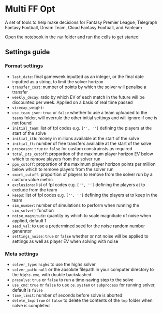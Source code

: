 # Multi FF Opt
A set of tools to help make decisions for Fantasy Premier League, Telegraph Fantasy Football, Dream Team, Cloud Fantasy Football, and Fanteam

Open the notebook in the `run` folder and run the cells to get started

## Settings guide

### Format settings

- `last_date`: final gameweek inputted as an integer, or the final date inputted as a string, to limit the solver horizon
- `transfer_cost`: number of points by which the solver will penalise a transfer
- `weekly_decay`: ratio by which EV of each match in the future will be discounted per week. Applied on a basis of real time passed
- `vicecap_weight`:  
- `use_team_json`: `true` or `false` whether to use a team uploaded to the `teams` folder, will overrule the other initial settings and will ignore if one is not found
- `initial_team`: list of fpl codes e.g. `['', '']` defining the players at the start of the solve
- `initial_itb`: money in millions available at the start of the solve
- `initial_ft`: number of free transfers available at the start of the solve
- `preseason`: `true` or `false` for custom constrainsts as required
- `total_pts_cutoff`: proportion of the maximum player horizon EV below which to remove players from the solver run
- `ppm_cutoff`: proportion of the maximum player horizon points per million below which to remove players from the solver run
- `smart_cutoff`: proportion of players to remove from the solver run by a custom value metric
- `exclusions`: list of fpl codes e.g. `['', '']` defining the players at to exclude from the team
- `keeps`: list of fpl codes e.g. `['', '']` defining the players at to keep in the team
- `sim_number`: number of simulations to perform when running the `sim_solve()` function
- `noise_magnitude`: quantity by which to scale magnitude of noise when applied, default 1
- `seed_val`: to use a predermined seed for the noise random number generator
- `settings_noise`: `true` or `false` whether or not noise will be applied to settings as well as player EV when solving with noise

### Meta settings
- `solver_type`: `highs` to use the highs solver
- `solver_path`: `null` or the absolute filepath in your computer directory to the `highs.exe`, with double backslashed
- `presolve`: `true` or `false` to run a time-saving step to the solve
- `use_cmd`: `true` or `false` to use `os.system` or `subprocess` for running solver, default is `false`
- `time_limit`: number of seconds before solve is aborted
- `delete_tmp`: `true` or `false` to delete the contents of the `tmp` folder when solve is completed